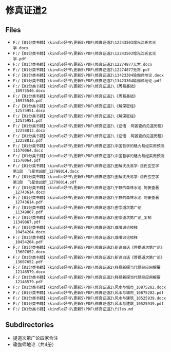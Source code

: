 # 修真证道2

## Files

- `F:/【01分类书籍】\kindle好书\更新5\PDF\修真证道2\12243503增光沈氏玄光学.docx`
- `F:/【01分类书籍】\kindle好书\更新5\PDF\修真证道2\12243503增光沈氏玄光学.pdf`
- `F:/【01分类书籍】\kindle好书\更新5\PDF\修真证道2\12274877无常.docx`
- `F:/【01分类书籍】\kindle好书\更新5\PDF\修真证道2\12274877无常.pdf`
- `F:/【01分类书籍】\kindle好书\更新5\PDF\修真证道2\13423304瑜伽师地论.docx`
- `F:/【01分类书籍】\kindle好书\更新5\PDF\修真证道2\13423304瑜伽师地论.pdf`
- `F:/【01分类书籍】\kindle好书\更新5\PDF\修真证道2\《周易基础》_10975540.docx`
- `F:/【01分类书籍】\kindle好书\更新5\PDF\修真证道2\《周易基础》_10975540.pdf`
- `F:/【01分类书籍】\kindle好书\更新5\PDF\修真证道2\《解深密经》_12575951.docx`
- `F:/【01分类书籍】\kindle好书\更新5\PDF\修真证道2\《解深密经》_12575951.pdf`
- `F:/【01分类书籍】\kindle好书\更新5\PDF\修真证道2\《证悟  阿姜查的见道历程》_12258812.docx`
- `F:/【01分类书籍】\kindle好书\更新5\PDF\修真证道2\《证悟  阿姜查的见道历程》_12258812.pdf`
- `F:/【01分类书籍】\kindle好书\更新5\PDF\修真证道2\中国哲学的魅力易经实用预测11570064.docx`
- `F:/【01分类书籍】\kindle好书\更新5\PDF\修真证道2\中国哲学的魅力易经实用预测11570064.pdf`
- `F:/【01分类书籍】\kindle好书\更新5\PDF\修真证道2\图解沈氏易学·沈氏玄空学  第1部  飞星吉凶断_12798014.docx`
- `F:/【01分类书籍】\kindle好书\更新5\PDF\修真证道2\图解沈氏易学·沈氏玄空学  第1部  飞星吉凶断_12798014.pdf`
- `F:/【01分类书籍】\kindle好书\更新5\PDF\修真证道2\宁静的森林水池 阿姜查著_12743614.docx`
- `F:/【01分类书籍】\kindle好书\更新5\PDF\修真证道2\宁静的森林水池 阿姜查著_12743614.pdf`
- `F:/【01分类书籍】\kindle好书\更新5\PDF\修真证道2\密宗道次第广论_11349867.pdf`
- `F:/【01分类书籍】\kindle好书\更新5\PDF\修真证道2\密宗道次第广论_复制11349867.pdf`
- `F:/【01分类书籍】\kindle好书\更新5\PDF\修真证道2\成唯识论校释_10454204.docx`
- `F:/【01分类书籍】\kindle好书\更新5\PDF\修真证道2\成唯识论校释_10454204.pdf`
- `F:/【01分类书籍】\kindle好书\更新5\PDF\修真证道2\新译白话《菩提道次第广论》_13607652.docx`
- `F:/【01分类书籍】\kindle好书\更新5\PDF\修真证道2\新译白话《菩提道次第广论》_13607652.pdf`
- `F:/【01分类书籍】\kindle好书\更新5\PDF\修真证道2\释易新探当代易经应用解要_12146579.docx`
- `F:/【01分类书籍】\kindle好书\更新5\PDF\修真证道2\释易新探当代易经应用解要_12146579.pdf`
- `F:/【01分类书籍】\kindle好书\更新5\PDF\修真证道2\风水与城市_10875282.docx`
- `F:/【01分类书籍】\kindle好书\更新5\PDF\修真证道2\风水与城市_10875282.pdf`
- `F:/【01分类书籍】\kindle好书\更新5\PDF\修真证道2\风水与建筑_10525939.docx`
- `F:/【01分类书籍】\kindle好书\更新5\PDF\修真证道2\风水与建筑_10525939.pdf`
- `F:/【01分类书籍】\kindle好书\更新5\PDF\修真证道2\files.md`

## Subdirectories

- 提道次第广论四家合注
- 瑜伽师地论（共4册）

